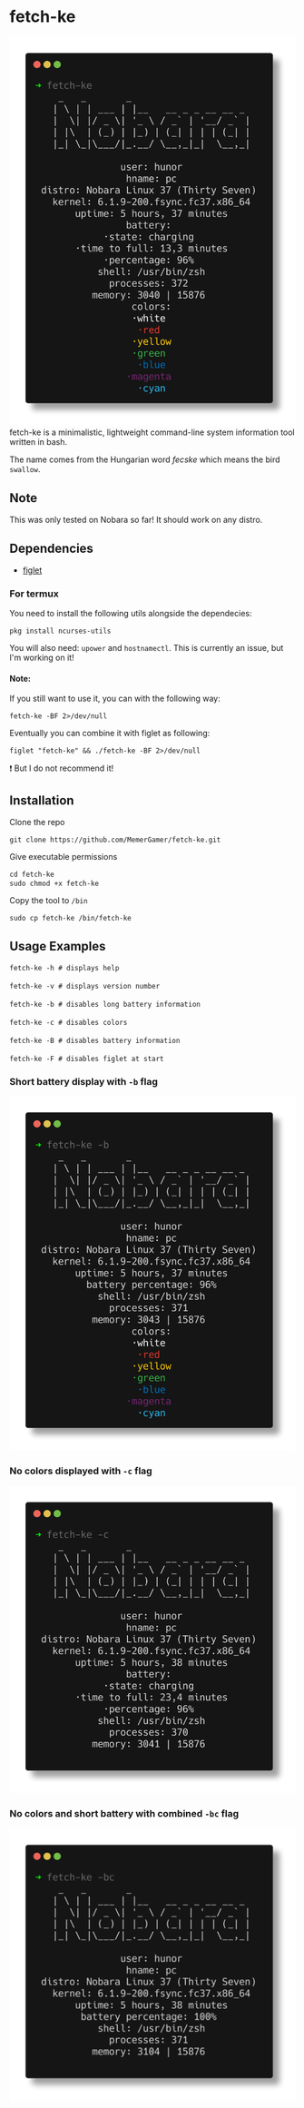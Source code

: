 # fetch-ke

![fetch-ke](assets/main.png?raw=true "fetch-ke")
fetch-ke is a minimalistic, lightweight command-line system information tool written in bash.

The name comes from the Hungarian word <i>fecske</i> which means the bird `swallow`.

## Note

This was only tested on Nobara so far! It should work on any distro.

## Dependencies
- [figlet](https://github.com/cmatsuoka/figlet)

### For termux
You need to install the following utils alongside the dependecies:

```console
pkg install ncurses-utils
```

You will also need: `upower` and `hostnamectl`. This is currently an issue, but I'm working on it!
#### Note:
If you still want to use it, you can with the following way:
```console
fetch-ke -BF 2>/dev/null
```

Eventually you can combine it with figlet as following:
```console
figlet "fetch-ke" && ./fetch-ke -BF 2>/dev/null
```

:exclamation: But I do not recommend it!

## Installation

Clone the repo

```console
git clone https://github.com/MemerGamer/fetch-ke.git
```

Give executable permissions

```console
cd fetch-ke
sudo chmod +x fetch-ke
```

Copy the tool to `/bin`

```console
sudo cp fetch-ke /bin/fetch-ke
```

## Usage Examples

```console
fetch-ke -h # displays help

fetch-ke -v # displays version number

fetch-ke -b # disables long battery information

fetch-ke -c # disables colors

fetch-ke -B # disables battery information

fetch-ke -F # disables figlet at start
```

### Short battery display with `-b` flag

![short battery](assets/short_battery.png?raw=true "short battery")

### No colors displayed with `-c` flag

![no_colors](assets/no_colors.png?raw=true "no colors")

### No colors and short battery with combined `-bc` flag

![combined](assets/combined.png?raw=true "combined")
